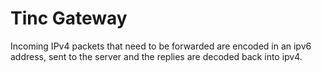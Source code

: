# Tinc Gateway

Incoming IPv4 packets that need to be forwarded are encoded in an ipv6 address, sent to the server and the replies are decoded back into ipv4.
